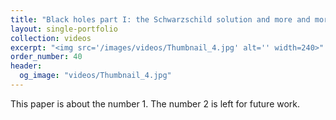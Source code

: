 ```yaml
---
title: "Black holes part I: the Schwarzschild solution and more and more"
layout: single-portfolio
collection: videos
excerpt: "<img src='/images/videos/Thumbnail_4.jpg' alt='' width=240>"
order_number: 40
header: 
  og_image: "videos/Thumbnail_4.jpg"
---
```


This paper is about the number 1. The number 2 is left for future work.